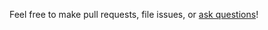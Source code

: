 Feel free to make pull requests, file issues, or [ask questions](https://github.com/hugojosefson/deno-sudo/discussions)!

